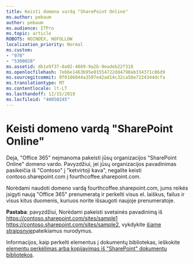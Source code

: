 ```yaml
---
title: Keisti domeno vardą "SharePoint Online"
ms.author: pebaum
author: pebaum
ms.audience: ITPro
ms.topic: article
ROBOTS: NOINDEX, NOFOLLOW
localization_priority: Normal
ms.custom:
- "978"
- "5300028"
ms.assetid: db1e9f37-0a02-4869-9a2b-9eadeb22f318
ms.openlocfilehash: 7eb6e1463b95e01554722dd4790ab334371c86d9
ms.sourcegitcommit: 0f0186044a3597e42ad14c32ca58e7224344dcfa
ms.translationtype: MT
ms.contentlocale: lt-LT
ms.lasthandoff: 12/15/2019
ms.locfileid: "40050245"
---
```

# <a name="change-domain-name-in-sharepoint-online"></a>Keisti domeno vardą "SharePoint Online"

Deja, "Office 365" neįmanoma pakeisti jūsų organizacijos "SharePoint Online" domeno vardo. Pavyzdžiui, jei jūsų organizacijos pavadinimas pasikeičia iš "Contoso" į "ketvirtoji kava", negalite keisti contoso.sharepoint.com į fourthcoffee.sharepoint.com.
  
Norėdami naudoti domeno vardą fourthcoffee.sharepoint.com, jums reikės įsigyti naują "Office 365" prenumeratą ir perkelti visus el. laiškus, failus ir visus kitus duomenis, kuriuos norite išsaugoti naujoje prenumeratoje.
  
 **Pastaba**: pavyzdžiui, Norėdami pakeisti svetainės pavadinimą iš https://contoso.sharepoint.com/sites/sample1 https://contoso.sharepoint.com/sites/sample2, vykdykite [šiame straipsnyje](https://docs.microsoft.com/sharepoint/change-site-address)pateikiamus nurodymus. 
  
Informacijos, kaip perkelti elementus į dokumentų bibliotekas, ieškokite [elementų perkėlimas arba kopijavimas iš "SharePoint" dokumentų bibliotekos](https://go.microsoft.com/fwlink/?linkid=2025831).
  